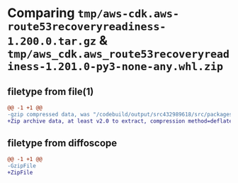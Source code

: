 # Comparing `tmp/aws-cdk.aws-route53recoveryreadiness-1.200.0.tar.gz` & `tmp/aws_cdk.aws_route53recoveryreadiness-1.201.0-py3-none-any.whl.zip`

## filetype from file(1)

```diff
@@ -1 +1 @@
-gzip compressed data, was "/codebuild/output/src432989618/src/packages/@aws-cdk/aws-route53recoveryreadiness/dist/python/aws-cdk.aws-route53recoveryreadin", last modified: Wed Apr 26 19:54:32 2023, max compression
+Zip archive data, at least v2.0 to extract, compression method=deflate
```

## filetype from diffoscope

```diff
@@ -1 +1 @@
-GzipFile
+ZipFile
```

